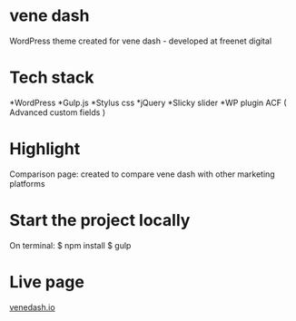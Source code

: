 # vene dash
   WordPress theme created for vene dash - developed at freenet digital
   
# Tech stack
  *WordPress 
  *Gulp.js
  *Stylus css
  *jQuery
  *Slicky slider
  *WP plugin ACF ( Advanced custom fields ) 
  
# Highlight
   Comparison page: created to compare vene dash with other marketing platforms
# Start the project locally
  On terminal:
     $ npm install
     $ gulp
# Live page
   [venedash.io](https://www.venedash.io "vene dash")
    
